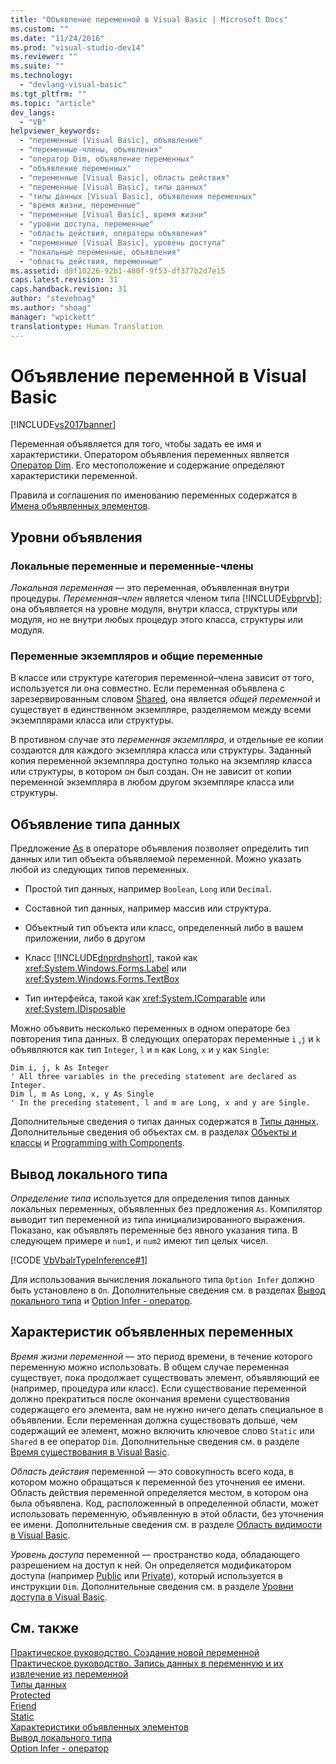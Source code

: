 ```yaml
---
title: "Объявление переменной в Visual Basic | Microsoft Docs"
ms.custom: ""
ms.date: "11/24/2016"
ms.prod: "visual-studio-dev14"
ms.reviewer: ""
ms.suite: ""
ms.technology: 
  - "devlang-visual-basic"
ms.tgt_pltfrm: ""
ms.topic: "article"
dev_langs: 
  - "VB"
helpviewer_keywords: 
  - "переменные [Visual Basic], объявление"
  - "переменные-члены, объявления"
  - "оператор Dim, объявление переменных"
  - "объявление переменных"
  - "переменные [Visual Basic], область действия"
  - "переменные [Visual Basic], типы данных"
  - "типы данных [Visual Basic], объявления переменных"
  - "время жизни, переменные"
  - "переменные [Visual Basic], время жизни"
  - "уровни доступа, переменные"
  - "область действия, операторы объявления"
  - "переменные [Visual Basic], уровень доступа"
  - "локальные переменные, объявления"
  - "область действия, переменные"
ms.assetid: d8f10226-92b1-480f-9f53-df377b2d7e15
caps.latest.revision: 31
caps.handback.revision: 31
author: "stevehoag"
ms.author: "shoag"
manager: "wpickett"
translationtype: Human Translation
---
```

# Объявление переменной в Visual Basic
[!INCLUDE[vs2017banner](../../../../csharp/includes/vs2017banner.md)]

Переменная объявляется для того, чтобы задать ее имя и характеристики.  Оператором объявления переменных является [Оператор Dim](../../../../visual-basic/language-reference/statements/dim-statement.md).  Его местоположение и содержание определяют характеристики переменной.  
  
 Правила и соглашения по именованию переменных содержатся в [Имена объявленных элементов](../../../../visual-basic/programming-guide/language-features/declared-elements/declared-element-names.md).  
  
## Уровни объявления  
  
### Локальные переменные и переменные\-члены  
 *Локальная переменная* — это переменная, объявленная внутри процедуры.  *Переменная–член* является членом типа [!INCLUDE[vbprvb](../../../../csharp/programming-guide/concepts/linq/includes/vbprvb_md.md)]; она объявляется на уровне модуля, внутри класса, структуры или модуля, но не внутри любых процедур этого класса, структуры или модуля.  
  
### Переменные экземпляров и общие переменные  
 В классе или структуре категория переменной–члена зависит от того, используется ли она совместно.  Если переменная объявлена с зарезервированным словом [Shared](../../../../visual-basic/language-reference/modifiers/shared.md), она является *общей переменной* и существует в единственном экземпляре, разделяемом между всеми экземплярами класса или структуры.  
  
 В противном случае это *переменная экземпляра*, и отдельные ее копии создаются для каждого экземпляра класса или структуры.  Заданный копия переменной экземпляра доступно только на экземпляр класса или структуры, в котором он был создан.  Он не зависит от копии переменной экземпляра в любом другом экземпляре класса или структуры.  
  
## Объявление типа данных  
 Предложение [As](../../../../visual-basic/language-reference/statements/as-clause.md) в операторе объявления позволяет определить тип данных или тип объекта объявляемой переменной.  Можно указать любой из следующих типов переменных.  
  
-   Простой тип данных, например `Boolean`, `Long` или `Decimal`.  
  
-   Составной тип данных, например массив или структура.  
  
-   Объектный тип объекта или класс, определенный либо в вашем приложении, либо в другом  
  
-   Класс [!INCLUDE[dnprdnshort](../../../../csharp/getting-started/includes/dnprdnshort_md.md)], такой как <xref:System.Windows.Forms.Label> или <xref:System.Windows.Forms.TextBox>  
  
-   Тип интерфейса, такой как <xref:System.IComparable> или <xref:System.IDisposable>  
  
 Можно объявить несколько переменных в одном операторе без повторения типа данных.  В следующих операторах переменные `i` ,`j` и `k` объявляются как тип `Integer`, `l` и `m` как `Long`, `x` и `y` как `Single`:  
  
```  
Dim i, j, k As Integer  
' All three variables in the preceding statement are declared as Integer.  
Dim l, m As Long, x, y As Single  
' In the preceding statement, l and m are Long, x and y are Single.  
```  
  
 Дополнительные сведения о типах данных содержатся в [Типы данных](../../../../visual-basic/programming-guide/language-features/data-types/index.md).  Дополнительные сведения об объектах см. в разделах [Объекты и классы](../../../../visual-basic/programming-guide/language-features/objects-and-classes/index.md) и [Programming with Components](../Topic/Programming%20with%20Components.md).  
  
## Вывод локального типа  
 *Определение типа* используется для определения типов данных локальных переменных, объявленных без предложения `As`.  Компилятор выводит тип переменной из типа инициализированного выражения.  Показано, как объявлять переменные без явного указания типа.  В следующем примере и `num1`, и `num2` имеют тип целых чисел.  
  
 [!CODE [VbVbalrTypeInference#1](../CodeSnippet/VS_Snippets_VBCSharp/VbVbalrTypeInference#1)]  
  
 Для использования вычисления локального типа `Option Infer` должно быть установлено в `On`.  Дополнительные сведения см. в разделах [Вывод локального типа](../../../../visual-basic/programming-guide/language-features/variables/local-type-inference.md) и [Option Infer \- оператор](../../../../visual-basic/language-reference/statements/option-infer-statement.md).  
  
## Характеристик объявленных переменных  
 *Время жизни переменной* — это период времени, в течение которого переменную можно использовать.  В общем случае переменная существует, пока продолжает существовать элемент, объявляющий ее \(например, процедура или класс\).  Если существование переменной должно прекратиться после окончания времени существования содержащего его элемента, вам не нужно ничего делать специальное в объявлении.  Если переменная должна существовать дольше, чем содержащий ее элемент, можно включить ключевое слово `Static` или `Shared` в ее оператор `Dim`.  Дополнительные сведения см. в разделе [Время существования в Visual Basic](../../../../visual-basic/programming-guide/language-features/declared-elements/lifetime.md).  
  
 *Область действия* переменной — это совокупность всего кода, в котором можно обращаться к переменной без уточнения ее имени.  Область действия переменной определяется местом, в котором она была объявлена.  Код, расположенный в определенной области, может использовать переменную, объявленную в этой области, без уточнения ее имени.  Дополнительные сведения см. в разделе [Область видимости в Visual Basic](../../../../visual-basic/programming-guide/language-features/declared-elements/scope.md).  
  
 *Уровень доступа* переменной — пространство кода, обладающего разрешением на доступ к ней.  Он определяется модификатором доступа \(например [Public](../../../../visual-basic/language-reference/modifiers/public.md) или [Private](../../../../visual-basic/language-reference/modifiers/private.md)\), который используется в инструкции `Dim`.  Дополнительные сведения см. в разделе [Уровни доступа в Visual Basic](../../../../visual-basic/programming-guide/language-features/declared-elements/access-levels.md).  
  
## См. также  
 [Практическое руководство. Создание новой переменной](../../../../visual-basic/programming-guide/language-features/variables/how-to-create-a-new-variable.md)   
 [Практическое руководство. Запись данных в переменную и их извлечение из переменной](../../../../visual-basic/programming-guide/language-features/variables/how-to-move-data-into-and-out-of-a-variable.md)   
 [Типы данных](../../../../visual-basic/language-reference/data-types/data-type-summary.md)   
 [Protected](../../../../visual-basic/language-reference/modifiers/protected.md)   
 [Friend](../../../../visual-basic/language-reference/modifiers/friend.md)   
 [Static](../../../../visual-basic/language-reference/modifiers/static.md)   
 [Характеристики объявленных элементов](../../../../visual-basic/programming-guide/language-features/declared-elements/declared-element-characteristics.md)   
 [Вывод локального типа](../../../../visual-basic/programming-guide/language-features/variables/local-type-inference.md)   
 [Option Infer \- оператор](../../../../visual-basic/language-reference/statements/option-infer-statement.md)
